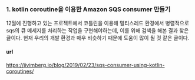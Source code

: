 ### 1. kotlin coroutine을 이용한 Amazon SQS consumer 만들기
12월에 진행하고 있는 프로젝트에서 코틀린을 이용해 멀티스레드 환경에서 병렬적으로 sqs의 큐 메세지를 처리하는 작업을 구현해야하는데, 이를 위해 검색을 해본 결과
찾은 글이다. 현재 우리의 개발 환경과 매우 비슷하기 때문에 도움이 많이 될 것 같은 글이다.

#### url
https://jivimberg.io/blog/2019/02/23/sqs-consumer-using-kotlin-coroutines/
